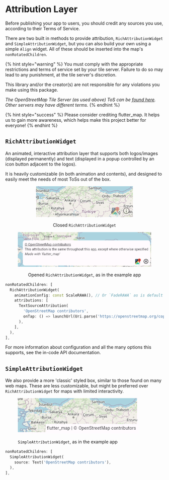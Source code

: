 # Attribution Layer

Before publishing your app to users, you should credit any sources you use, according to their Terms of Service.

There are two built in methods to provide attribution, `RichAttributionWidget` and `SimpleAttributionWidget`, but you can also build your own using a simple `Align` widget. All of these should be inserted into the map's `nonRotatedChildren`.

{% hint style="warning" %}
You must comply with the appropriate restrictions and terms of service set by your tile server. Failure to do so may lead to any punishment, at the tile server's discretion.

This library and/or the creator(s) are not responsible for any violations you make using this package.

_The OpenStreetMap Tile Server (as used above) ToS can be_ [_found here_](https://operations.osmfoundation.org/policies/tiles)_. Other servers may have different terms._
{% endhint %}

{% hint style="success" %}
Please consider crediting flutter\_map. It helps us to gain more awareness, which helps make this project better for everyone!
{% endhint %}

## `RichAttributionWidget`

An animated, interactive attribution layer that supports both logos/images (displayed permanently) and text (displayed in a popup controlled by an icon button adjacent to the logos).

It is heavily customizable (in both animation and contents), and designed to easily meet the needs of most ToSs out of the box.

<div align="center">

<figure><img src="../.gitbook/assets/ClosedRichAttribution.png" alt="An icon and a button displayed over a map, in the bottom right corner"><figcaption><p>Closed <code>RichAttributionWidget</code></p></figcaption></figure>

 

<figure><img src="../.gitbook/assets/OpenedRichAttribution.png" alt="A white box with attribution text displayed over a map"><figcaption><p>Opened <code>RichAttributionWidget</code>, as in the example app</p></figcaption></figure>

</div>

```dart
nonRotatedChildren: [
  RichAttributionWidget(
    animationConfig: const ScaleRAWA(), // Or `FadeRAWA` as is default
    attributions: [
      TextSourceAttribution(
        'OpenStreetMap contributors',
        onTap: () => launchUrl(Uri.parse('https://openstreetmap.org/copyright')),
      ),
    ],
  ),
],
```

For more information about configuration and all the many options this supports, see the in-code API documentation.

## `SimpleAttributionWidget`

We also provide a more 'classic' styled box, similar to those found on many web maps. These are less customizable, but might be preferred over `RichAttributionWidget` for maps with limited interactivity.

<figure><img src="../.gitbook/assets/SimpleAttribution.png" alt=""><figcaption><p><code>SimpleAttributionWidget</code>, as in the example app</p></figcaption></figure>

```dart
nonRotatedChildren: [
  SimpleAttributionWidget(
    source: Text('OpenStreetMap contributors'),
  ),
],
```
